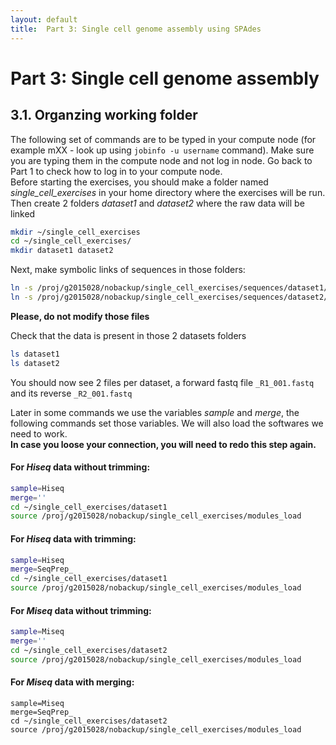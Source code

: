 ```yaml
---
layout: default
title:  Part 3: Single cell genome assembly using SPAdes
---
```


# Part 3: Single cell genome assembly

## 3.1. Organzing working folder

The following set of commands are to be typed in your compute node (for example mXX - look up using ```jobinfo -u username``` command). 
Make sure you are typing them in the compute node and not log in node. Go back to Part 1 to check how to log in to your compute node.  
Before starting the exercises, you should make a folder named *single_cell_exercises* in your home directory where the exercises will be run.
Then create 2 folders *dataset1* and *dataset2* where the raw data will be linked

```sh
mkdir ~/single_cell_exercises
cd ~/single_cell_exercises/
mkdir dataset1 dataset2
```

Next, make symbolic links of sequences in those folders:

```sh
ln -s /proj/g2015028/nobackup/single_cell_exercises/sequences/dataset1/ dataset1/
ln -s /proj/g2015028/nobackup/single_cell_exercises/sequences/dataset2/ dataset2/
```
**Please, do not modify those files**

Check that the data is present in those 2 datasets folders

```sh
ls dataset1
ls dataset2
```

You should now see 2 files per dataset, a forward fastq file ```_R1_001.fastq``` and its reverse ```_R2_001.fastq```  

Later in some commands we use the variables *sample* and *merge*, the following commands set those variables. 
We will also load the softwares we need to work.  
**In case you loose your connection, you will need to redo this step again.**  

#### For *Hiseq* data without trimming:
```sh
sample=Hiseq
merge=''
cd ~/single_cell_exercises/dataset1
source /proj/g2015028/nobackup/single_cell_exercises/modules_load
```

#### For *Hiseq* data with trimming:
```sh
sample=Hiseq
merge=SeqPrep_
cd ~/single_cell_exercises/dataset1
source /proj/g2015028/nobackup/single_cell_exercises/modules_load
```

#### For *Miseq* data without trimming:
```sh
sample=Miseq
merge=''
cd ~/single_cell_exercises/dataset2
source /proj/g2015028/nobackup/single_cell_exercises/modules_load
```

#### For *Miseq* data with merging:
```trimming
sample=Miseq
merge=SeqPrep_
cd ~/single_cell_exercises/dataset2
source /proj/g2015028/nobackup/single_cell_exercises/modules_load
```